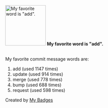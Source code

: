 <img src="https://my-badges.github.io/my-badges/favorite-word.png" alt="My favorite word is &quot;add&quot;." title="My favorite word is &quot;add&quot;." width="128">
<strong>My favorite word is &quot;add&quot;.</strong>
<br><br>

My favorite commit message words are:

1. add (used 1147 times)
2. update (used 914 times)
3. merge (used 778 times)
4. bump (used 688 times)
5. request (used 598 times)


Created by <a href="https://github.com/my-badges/my-badges">My Badges</a>